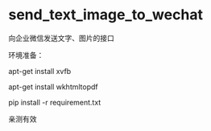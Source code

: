 # send_text_image_to_wechat
向企业微信发送文字、图片的接口


环境准备：

apt-get install xvfb

apt-get install wkhtmltopdf

pip install -r requirement.txt

亲测有效
